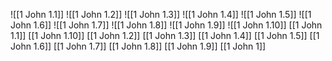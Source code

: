 ![[1 John 1.1]]
![[1 John 1.2]]
![[1 John 1.3]]
![[1 John 1.4]]
![[1 John 1.5]]
![[1 John 1.6]]
![[1 John 1.7]]
![[1 John 1.8]]
![[1 John 1.9]]
![[1 John 1.10]]
[[1 John 1.1]]
[[1 John 1.10]]
[[1 John 1.2]]
[[1 John 1.3]]
[[1 John 1.4]]
[[1 John 1.5]]
[[1 John 1.6]]
[[1 John 1.7]]
[[1 John 1.8]]
[[1 John 1.9]]
[[1 John 1]]
